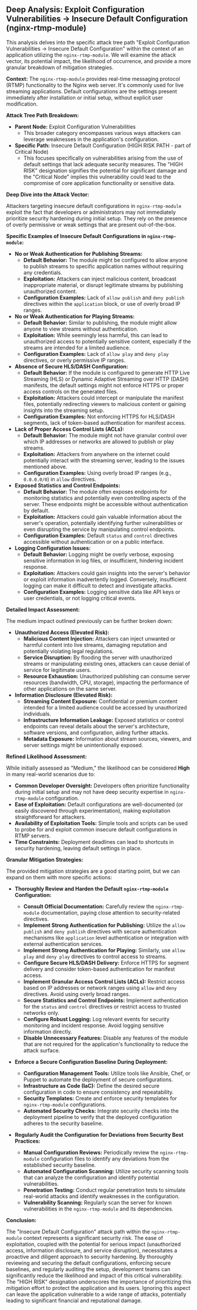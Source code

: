 ## Deep Analysis: Exploit Configuration Vulnerabilities -> Insecure Default Configuration (nginx-rtmp-module)

This analysis delves into the specific attack tree path "Exploit Configuration Vulnerabilities -> Insecure Default Configuration" within the context of an application utilizing the `nginx-rtmp-module`. We will examine the attack vector, its potential impact, the likelihood of occurrence, and provide a more granular breakdown of mitigation strategies.

**Context:** The `nginx-rtmp-module` provides real-time messaging protocol (RTMP) functionality to the Nginx web server. It's commonly used for live streaming applications. Default configurations are the settings present immediately after installation or initial setup, without explicit user modification.

**Attack Tree Path Breakdown:**

* **Parent Node:** Exploit Configuration Vulnerabilities
    * This broader category encompasses various ways attackers can leverage weaknesses in the application's configuration.
* **Specific Path:** Insecure Default Configuration (HIGH RISK PATH - part of Critical Node)
    * This focuses specifically on vulnerabilities arising from the use of default settings that lack adequate security measures. The "HIGH RISK" designation signifies the potential for significant damage and the "Critical Node" implies this vulnerability could lead to the compromise of core application functionality or sensitive data.

**Deep Dive into the Attack Vector:**

Attackers targeting insecure default configurations in `nginx-rtmp-module` exploit the fact that developers or administrators may not immediately prioritize security hardening during initial setup. They rely on the presence of overly permissive or weak settings that are present out-of-the-box.

**Specific Examples of Insecure Default Configurations in `nginx-rtmp-module`:**

* **No or Weak Authentication for Publishing Streams:**
    * **Default Behavior:** The module might be configured to allow anyone to publish streams to specific application names without requiring any credentials.
    * **Exploitation:** Attackers can inject malicious content, broadcast inappropriate material, or disrupt legitimate streams by publishing unauthorized content.
    * **Configuration Examples:** Lack of `allow publish` and `deny publish` directives within the `application` block, or use of overly broad IP ranges.
* **No or Weak Authentication for Playing Streams:**
    * **Default Behavior:** Similar to publishing, the module might allow anyone to view streams without authentication.
    * **Exploitation:** While seemingly less harmful, this can lead to unauthorized access to potentially sensitive content, especially if the streams are intended for a limited audience.
    * **Configuration Examples:** Lack of `allow play` and `deny play` directives, or overly permissive IP ranges.
* **Absence of Secure HLS/DASH Configuration:**
    * **Default Behavior:** If the module is configured to generate HTTP Live Streaming (HLS) or Dynamic Adaptive Streaming over HTTP (DASH) manifests, the default settings might not enforce HTTPS or proper access controls on the generated files.
    * **Exploitation:** Attackers could intercept or manipulate the manifest files, potentially redirecting viewers to malicious content or gaining insights into the streaming setup.
    * **Configuration Examples:** Not enforcing HTTPS for HLS/DASH segments, lack of token-based authentication for manifest access.
* **Lack of Proper Access Control Lists (ACLs):**
    * **Default Behavior:**  The module might not have granular control over which IP addresses or networks are allowed to publish or play streams.
    * **Exploitation:** Attackers from anywhere on the internet could potentially interact with the streaming server, leading to the issues mentioned above.
    * **Configuration Examples:** Using overly broad IP ranges (e.g., `0.0.0.0/0`) in `allow` directives.
* **Exposed Statistics and Control Endpoints:**
    * **Default Behavior:** The module often exposes endpoints for monitoring statistics and potentially even controlling aspects of the server. These endpoints might be accessible without authentication by default.
    * **Exploitation:** Attackers could gain valuable information about the server's operation, potentially identifying further vulnerabilities or even disrupting the service by manipulating control endpoints.
    * **Configuration Examples:**  Default `status` and `control` directives accessible without authentication or on a public interface.
* **Logging Configuration Issues:**
    * **Default Behavior:**  Logging might be overly verbose, exposing sensitive information in log files, or insufficient, hindering incident response.
    * **Exploitation:** Attackers could gain insights into the server's behavior or exploit information inadvertently logged. Conversely, insufficient logging can make it difficult to detect and investigate attacks.
    * **Configuration Examples:**  Logging sensitive data like API keys or user credentials, or not logging critical events.

**Detailed Impact Assessment:**

The medium impact outlined previously can be further broken down:

* **Unauthorized Access (Elevated Risk):**
    * **Malicious Content Injection:** Attackers can inject unwanted or harmful content into live streams, damaging reputation and potentially violating legal regulations.
    * **Service Disruption:** By flooding the server with unauthorized streams or manipulating existing ones, attackers can cause denial of service for legitimate users.
    * **Resource Exhaustion:**  Unauthorized publishing can consume server resources (bandwidth, CPU, storage), impacting the performance of other applications on the same server.
* **Information Disclosure (Elevated Risk):**
    * **Streaming Content Exposure:**  Confidential or premium content intended for a limited audience could be accessed by unauthorized individuals.
    * **Infrastructure Information Leakage:** Exposed statistics or control endpoints can reveal details about the server's architecture, software versions, and configuration, aiding further attacks.
    * **Metadata Exposure:** Information about stream sources, viewers, and server settings might be unintentionally exposed.

**Refined Likelihood Assessment:**

While initially assessed as "Medium," the likelihood can be considered **High** in many real-world scenarios due to:

* **Common Developer Oversight:**  Developers often prioritize functionality during initial setup and may not have deep security expertise in `nginx-rtmp-module` configuration.
* **Ease of Exploitation:** Default configurations are well-documented (or easily discovered through experimentation), making exploitation straightforward for attackers.
* **Availability of Exploitation Tools:**  Simple tools and scripts can be used to probe for and exploit common insecure default configurations in RTMP servers.
* **Time Constraints:**  Deployment deadlines can lead to shortcuts in security hardening, leaving default settings in place.

**Granular Mitigation Strategies:**

The provided mitigation strategies are a good starting point, but we can expand on them with more specific actions:

* **Thoroughly Review and Harden the Default `nginx-rtmp-module` Configuration:**
    * **Consult Official Documentation:**  Carefully review the `nginx-rtmp-module` documentation, paying close attention to security-related directives.
    * **Implement Strong Authentication for Publishing:** Utilize the `allow publish` and `deny publish` directives with secure authentication mechanisms like `application` level authentication or integration with external authentication services.
    * **Implement Strong Authentication for Playing:** Similarly, use `allow play` and `deny play` directives to control access to streams.
    * **Configure Secure HLS/DASH Delivery:** Enforce HTTPS for segment delivery and consider token-based authentication for manifest access.
    * **Implement Granular Access Control Lists (ACLs):** Restrict access based on IP addresses or network ranges using `allow` and `deny` directives. Avoid using overly broad ranges.
    * **Secure Statistics and Control Endpoints:** Implement authentication for the `status` and `control` directives or restrict access to trusted networks only.
    * **Configure Robust Logging:**  Log relevant events for security monitoring and incident response. Avoid logging sensitive information directly.
    * **Disable Unnecessary Features:**  Disable any features of the module that are not required for the application's functionality to reduce the attack surface.

* **Enforce a Secure Configuration Baseline During Deployment:**
    * **Configuration Management Tools:** Utilize tools like Ansible, Chef, or Puppet to automate the deployment of secure configurations.
    * **Infrastructure as Code (IaC):** Define the desired secure configuration in code to ensure consistency and repeatability.
    * **Security Templates:** Create and enforce security templates for `nginx-rtmp-module` configurations.
    * **Automated Security Checks:** Integrate security checks into the deployment pipeline to verify that the deployed configuration adheres to the security baseline.

* **Regularly Audit the Configuration for Deviations from Security Best Practices:**
    * **Manual Configuration Reviews:** Periodically review the `nginx-rtmp-module` configuration files to identify any deviations from the established security baseline.
    * **Automated Configuration Scanning:** Utilize security scanning tools that can analyze the configuration and identify potential vulnerabilities.
    * **Penetration Testing:** Conduct regular penetration tests to simulate real-world attacks and identify weaknesses in the configuration.
    * **Vulnerability Scanning:** Regularly scan the server for known vulnerabilities in the `nginx-rtmp-module` and its dependencies.

**Conclusion:**

The "Insecure Default Configuration" attack path within the `nginx-rtmp-module` context represents a significant security risk. The ease of exploitation, coupled with the potential for serious impact (unauthorized access, information disclosure, and service disruption), necessitates a proactive and diligent approach to security hardening. By thoroughly reviewing and securing the default configurations, enforcing secure baselines, and regularly auditing the setup, development teams can significantly reduce the likelihood and impact of this critical vulnerability. The "HIGH RISK" designation underscores the importance of prioritizing this mitigation effort to protect the application and its users. Ignoring this aspect can leave the application vulnerable to a wide range of attacks, potentially leading to significant financial and reputational damage.

